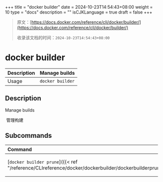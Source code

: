 +++
title = "docker builder"
date = 2024-10-23T14:54:43+08:00
weight = 10
type = "docs"
description = ""
isCJKLanguage = true
draft = false
+++

> 原文：[https://docs.docker.com/reference/cli/docker/builder/](https://docs.docker.com/reference/cli/docker/builder/)
>
> 收录该文档的时间：`2024-10-23T14:54:43+08:00`

# docker builder

| Description | Manage builds    |
| :---------- | ---------------- |
| Usage       | `docker builder` |

## Description

Manage builds

​	管理构建

## Subcommands

| Command                                                      | Description                     |
| :----------------------------------------------------------- | :------------------------------ |
| [`docker builder prune`]({{< ref "/reference/CLIreference/docker/dockerbuilder/dockerbuilderprune">}}) | 删除构建缓存 Remove build cache |

